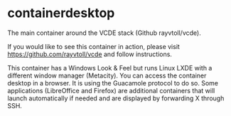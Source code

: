 # containerdesktop
The main container around the VCDE stack (Github rayvtoll/vcde).

If you would like to see this container in action, please visit https://github.com/rayvtoll/vcde and follow instructions.

This container has a Windows Look & Feel but runs Linux LXDE with a different window manager (Metacity). 
You can access the container desktop in a browser. It is using the Guacamole protocol to do so. 
Some applications (LibreOffice and Firefox) are additional containers that will launch automatically if needed and are displayed by forwarding X through SSH.
